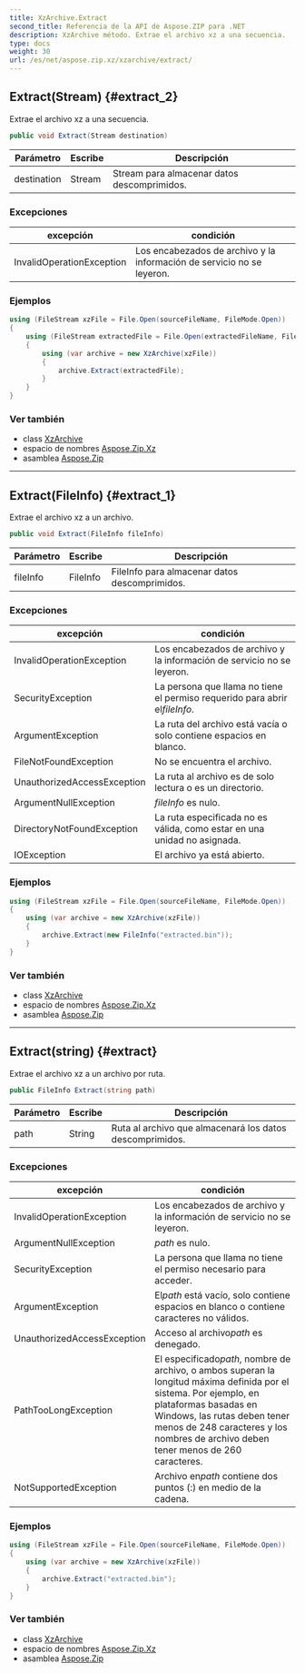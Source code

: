 ```yaml
---
title: XzArchive.Extract
second_title: Referencia de la API de Aspose.ZIP para .NET
description: XzArchive método. Extrae el archivo xz a una secuencia.
type: docs
weight: 30
url: /es/net/aspose.zip.xz/xzarchive/extract/
---
```

## Extract(Stream) {#extract_2}

Extrae el archivo xz a una secuencia.

```csharp
public void Extract(Stream destination)
```

| Parámetro | Escribe | Descripción |
| --- | --- | --- |
| destination | Stream | Stream para almacenar datos descomprimidos. |

### Excepciones

| excepción | condición |
| --- | --- |
| InvalidOperationException | Los encabezados de archivo y la información de servicio no se leyeron. |

### Ejemplos

```csharp
using (FileStream xzFile = File.Open(sourceFileName, FileMode.Open))
{
    using (FileStream extractedFile = File.Open(extractedFileName, FileMode.Create))
    {
        using (var archive = new XzArchive(xzFile))
        {
            archive.Extract(extractedFile);
        }
    }
}
```

### Ver también

* class [XzArchive](../)
* espacio de nombres [Aspose.Zip.Xz](../../xzarchive/)
* asamblea [Aspose.Zip](../../../)

---

## Extract(FileInfo) {#extract_1}

Extrae el archivo xz a un archivo.

```csharp
public void Extract(FileInfo fileInfo)
```

| Parámetro | Escribe | Descripción |
| --- | --- | --- |
| fileInfo | FileInfo | FileInfo para almacenar datos descomprimidos. |

### Excepciones

| excepción | condición |
| --- | --- |
| InvalidOperationException | Los encabezados de archivo y la información de servicio no se leyeron. |
| SecurityException | La persona que llama no tiene el permiso requerido para abrir el*fileInfo*. |
| ArgumentException | La ruta del archivo está vacía o solo contiene espacios en blanco. |
| FileNotFoundException | No se encuentra el archivo. |
| UnauthorizedAccessException | La ruta al archivo es de solo lectura o es un directorio. |
| ArgumentNullException | *fileInfo* es nulo. |
| DirectoryNotFoundException | La ruta especificada no es válida, como estar en una unidad no asignada. |
| IOException | El archivo ya está abierto. |

### Ejemplos

```csharp
using (FileStream xzFile = File.Open(sourceFileName, FileMode.Open))
{
    using (var archive = new XzArchive(xzFile))
    {
        archive.Extract(new FileInfo("extracted.bin"));
    }
}
```

### Ver también

* class [XzArchive](../)
* espacio de nombres [Aspose.Zip.Xz](../../xzarchive/)
* asamblea [Aspose.Zip](../../../)

---

## Extract(string) {#extract}

Extrae el archivo xz a un archivo por ruta.

```csharp
public FileInfo Extract(string path)
```

| Parámetro | Escribe | Descripción |
| --- | --- | --- |
| path | String | Ruta al archivo que almacenará los datos descomprimidos. |

### Excepciones

| excepción | condición |
| --- | --- |
| InvalidOperationException | Los encabezados de archivo y la información de servicio no se leyeron. |
| ArgumentNullException | *path* es nulo. |
| SecurityException | La persona que llama no tiene el permiso necesario para acceder. |
| ArgumentException | El*path* está vacío, solo contiene espacios en blanco o contiene caracteres no válidos. |
| UnauthorizedAccessException | Acceso al archivo*path* es denegado. |
| PathTooLongException | El especificado*path*, nombre de archivo, o ambos superan la longitud máxima definida por el sistema. Por ejemplo, en plataformas basadas en Windows, las rutas deben tener menos de 248 caracteres y los nombres de archivo deben tener menos de 260 caracteres. |
| NotSupportedException | Archivo en*path* contiene dos puntos (:) en medio de la cadena. |

### Ejemplos

```csharp
using (FileStream xzFile = File.Open(sourceFileName, FileMode.Open))
{
    using (var archive = new XzArchive(xzFile))
    {
        archive.Extract("extracted.bin");
    }
}
```

### Ver también

* class [XzArchive](../)
* espacio de nombres [Aspose.Zip.Xz](../../xzarchive/)
* asamblea [Aspose.Zip](../../../)


